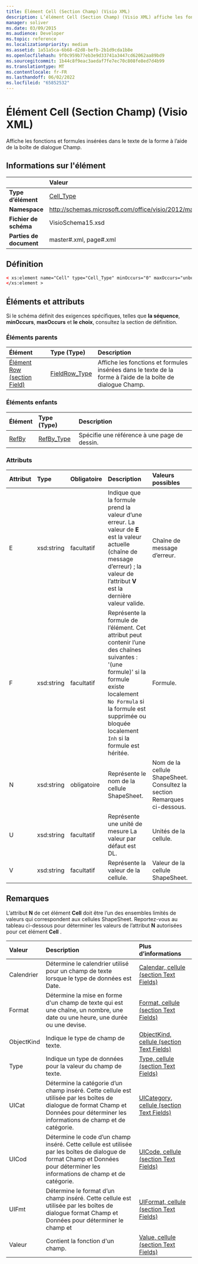 ```yaml
---
title: Élément Cell (Section Champ) (Visio XML)
description: L’élément Cell (Section Champ) (Visio XML) affiche les fonctions et formules insérées dans le texte de la forme à l’aide de la boîte de dialogue Champ.
manager: soliver
ms.date: 03/09/2015
ms.audience: Developer
ms.topic: reference
ms.localizationpriority: medium
ms.assetid: 1a51a5ca-6b68-d2d8-befb-2b1d9cda1b8e
ms.openlocfilehash: 9f0c959b77eb3e9d33741a3447cd62062aa89bd9
ms.sourcegitcommit: 1b44c8f9eac3aedaf7fe7ec70c808fe8ed7d4b99
ms.translationtype: MT
ms.contentlocale: fr-FR
ms.lasthandoff: 06/02/2022
ms.locfileid: "65852532"
---
```

# <a name="cell-element-field-section-visio-xml"></a>Élément Cell (Section Champ) (Visio XML)

Affiche les fonctions et formules insérées dans le texte de la forme à l’aide de la boîte de dialogue Champ.
  
## <a name="element-information"></a>Informations sur l'élément

||Valeur |
|:-----|:-----|
|**Type d’élément** <br/> |[Cell_Type](cell_type-complextypevisio-xml.md) <br/> |
|**Namespace** <br/> |http://schemas.microsoft.com/office/visio/2012/main  <br/> |
|**Fichier de schéma** <br/> |VisioSchema15.xsd  <br/> |
|**Parties de document** <br/> |master#.xml, page#.xml  <br/> |
   
## <a name="definition"></a>Définition

```XML
< xs:element name="Cell" type="Cell_Type" minOccurs="0" maxOccurs="unbounded" >
</xs:element >
```

## <a name="elements-and-attributes"></a>Éléments et attributs

Si le schéma définit des exigences spécifiques, telles que **la séquence**, **minOccurs**, **maxOccurs** et **le choix**, consultez la section de définition. 
  
### <a name="parent-elements"></a>Éléments parents

|**Élément**|**Type (Type)**|**Description**|
|:-----|:-----|:-----|
|[Élément Row (section Field)](row-element-field-sectionvisio-xml.md) <br/> |[FieldRow_Type](fieldrow_type-complextypevisio-xml.md) <br/> |Affiche les fonctions et formules insérées dans le texte de la forme à l’aide de la boîte de dialogue Champ. |
   
### <a name="child-elements"></a>Éléments enfants

|**Élément**|**Type (Type)**|**Description**|
|:-----|:-----|:-----|
|[RefBy](refby-element-cell_type-complextypevisio-xml.md) <br/> |[RefBy_Type](refby_type-complextypevisio-xml.md) <br/> |Spécifie une référence à une page de dessin. |
   
### <a name="attributes"></a>Attributs

|**Attribut**|**Type**|**Obligatoire**|**Description**|**Valeurs possibles**|
|:-----|:-----|:-----|:-----|:-----|
|E  <br/> |xsd:string  <br/> |facultatif  <br/> |Indique que la formule prend la valeur d’une erreur. La valeur de **E** est la valeur actuelle (chaîne de message d’erreur) ; la valeur de l’attribut **V** est la dernière valeur valide. |Chaîne de message d’erreur. |
|F  <br/> |xsd:string  <br/> |facultatif  <br/> | Représente la formule de l’élément. Cet attribut peut contenir l’une des chaînes suivantes :  <br/>  '(une formule)' si la formule existe localement  <br/>  `No Formula` si la formule est supprimée ou bloquée localement  <br/>  `Inh` si la formule est héritée. |Formule. |
|N  <br/> |xsd:string  <br/> |obligatoire  <br/> |Représente le nom de la cellule ShapeSheet. |Nom de la cellule ShapeSheet. Consultez la section Remarques ci-dessous. |
|U  <br/> |xsd:string  <br/> |facultatif  <br/> |Représente une unité de mesure La valeur par défaut est DL. |Unités de la cellule. |
|V  <br/> |xsd:string  <br/> |facultatif  <br/> |Représente la valeur de la cellule. |Valeur de la cellule ShapeSheet. |
   
## <a name="remarks"></a>Remarques

L’attribut **N** de cet élément **Cell** doit être l’un des ensembles limités de valeurs qui correspondent aux cellules ShapeSheet. Reportez-vous au tableau ci-dessous pour déterminer les valeurs de l’attribut **N** autorisées pour cet élément **Cell** . 
  
|**Valeur**|**Description**|**Plus d’informations**|
|:-----|:-----|:-----|
|Calendrier  <br/> |Détermine le calendrier utilisé pour un champ de texte lorsque le type de données est Date. |[Calendar, cellule (section Text Fields)](calendar-cell-text-fields-section.md) <br/> |
|Format  <br/> |Détermine la mise en forme d'un champ de texte qui est une chaîne, un nombre, une date ou une heure, une durée ou une devise. |[Format, cellule (section Text Fields)](format-cell-text-fields-section.md) <br/> |
|ObjectKind  <br/> |Indique le type de champ de texte. |[ObjectKind, cellule (section Text Fields)](objectkind-cell-text-fields-section.md) <br/> |
|Type  <br/> |Indique un type de données pour la valeur du champ de texte. |[Type, cellule (section Text Fields)](type-cell-text-fields-section.md) <br/> |
|UICat  <br/> |Détermine la catégorie d’un champ inséré. Cette cellule est utilisée par les boîtes de dialogue de format Champ et Données pour déterminer les informations de champ et de catégorie. |[UICategory, cellule (section Text Fields)](uicategory-cell-text-fields-section.md) <br/> |
|UICod  <br/> |Détermine le code d’un champ inséré. Cette cellule est utilisée par les boîtes de dialogue de format Champ et Données pour déterminer les informations de champ et de catégorie. |[UICode, cellule (section Text Fields)](uicode-cell-text-fields-section.md) <br/> |
|UIFmt  <br/> |Détermine le format d’un champ inséré. Cette cellule est utilisée par les boîtes de dialogue format Champ et Données pour déterminer le champ et  <br/> |[UIFormat, cellule (section Text Fields)](uiformat-cell-text-fields-section.md) <br/> |
|Valeur  <br/> |Contient la fonction d'un champ. |[Value, cellule (section Text Fields)](value-cell-text-fields-section.md) <br/> |
   

